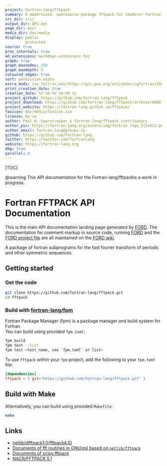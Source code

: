 ```yaml
---
project: Fortran-lang/fftpack
summary: A modernized, opensource package fftpack for (modern) Fortran
src_dir: src/
output_dir: API-doc
page_dir: doc/
media_dir: doc/media
display: public
         protected
source: true
proc_internals: true
md_extensions: markdown.extensions.toc
graph: true
graph_maxnodes: 250
graph_maxdepth: 5
coloured_edges: true
sort: permission-alpha
extra_mods: iso_fortran_env:https://gcc.gnu.org/onlinedocs/gfortran/ISO_005fFORTRAN_005fENV.html
print_creation_date: true
creation_date: %Y-%m-%d %H:%M %z
project_github: https://github.com/fortran-lang/fftpack
project_download: https://github.com/fortran-lang/fftpack/archive/HEAD.zip
project_website: https://fortran-lang.github.io/fftpack/
favicon: doc/media/favicon.ico
license: by-sa
author: Paul N. Swarztrauber & fortran-lang/fftpack contributors
author_pic: https://fortran-lang.org/assets/img/fortran_logo_512x512.png
author_email: fortran-lang@groups.io
github: https://github.com/fortran-lang
twitter: https://twitter.com/fortranlang
website: https://fortran-lang.org
dbg: true
parallel: 4
---
```


[TOC]

@warning This API documentation for the Fortran-lang/fftpackis a work in progress.

Fortran FFTPACK API Documentation
=================================

This is the main API documentation landing page generated by [FORD].
The documentation for comment markup in source code, running [FORD] and the [FORD project file] are all maintained on the [FORD wiki].

[FORD]: https://github.com/Fortran-FOSS-Programmers/ford#readme
[FORD wiki]: https://github.com/Fortran-FOSS-Programmers/ford/wiki
[FORD project file]: https://github.com/fortran-lang/fftpack/blob/HEAD/API-doc-FORD-file.md

A package of fortran subprograms for the fast fourier transform of periodic and other symmetric sequences.

## Getting started
### Get the code
```bash
git clone https://github.com/fortran-lang/fftpack.git
cd fftpack
```

### Build with [fortran-lang/fpm](https://github.com/fortran-lang/fpm)
Fortran Package Manager (fpm) is a package manager and build system for Fortran.   
You can build using provided `fpm.toml`:
```bash
fpm build
fpm test --list
fpm test <test_name, see `fpm.toml` or list>
```
To use `fftpack` within your `fpm` project, add the following to your `fpm.toml` file:
```toml
[dependencies]
fftpack = { git="https://github.com/fortran-lang/fftpack.git" }
```

## Build with Make
Alternatively, you can build using provided `Makefile`:
```bash
make
```

## Links
- [netlib/dfftpack1.0(fftpack4.0)](http://www.netlib.org/fftpack/)
- [Documents of fft routines in GNU/gsl based on `netlib/fftpack`](https://www.gnu.org/software/gsl/doc/html/fft.html#)
- [Documents of scipy.fftpack](https://docs.scipy.org/doc/scipy/reference/fftpack.html)
- [NACR/FFTPACK 5.1](https://www2.cisl.ucar.edu/resources/legacy/fft5)

